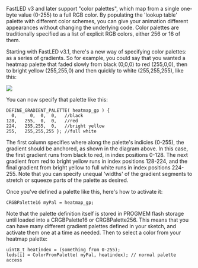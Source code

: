 FastLED v3 and later support "color palettes", which map from a single one-byte value (0-255) to a full RGB color.  By populating the 'lookup table' palette with different color schemes, you can give your animation different appearances without changing the underlying code.  Color palettes are traditionally specified as a list of explicit RGB colors, either 256 or 16 of them.

Starting with FastLED v3.1, there's a new way of specifying color palettes: as a series of gradients.  So for example, you could say that you wanted a heatmap palette that faded slowly from black (0,0,0) to red (255,0,0), then to bright yellow (255,255,0) and then quickly to white (255,255,255), like this:

![](https://github.com/FastLED/FastLED/blob/gh-pages/images/gradient-palette-1.png)

You can now specify that palette like this:

    DEFINE_GRADIENT_PALETTE( heatmap_gp ) {
      0,     0,  0,  0,   //black
    128,   255,  0,  0,   //red
    224,   255,255,  0,   //bright yellow
    255,   255,255,255 }; //full white

The first column specifies where along the palette's indicies (0-255), the gradient should be anchored, as shown in the diagram above.  In this case, the first gradient runs from black to red, in index positions 0-128.  The next gradient from red to bright yellow runs in index positions 128-224, and the final gradient from bright yellow to full white runs in index positions 224-255.  Note that you can specify unequal 'widths' of the gradient segments to stretch or squeeze parts of the palette as desired.

Once you've defined a palette like this, here's how to activate it:

    CRGBPalette16 myPal = heatmap_gp;

Note that the palette definition itself is stored in PROGMEM flash storage until loaded into a CRGBPalette16 or CRGBPalette256.  This means that you can have many different gradient palettes defined in your sketch, and activate them one at a time as needed.  Then to select a color from your heatmap palette:

    uint8_t heatindex = (something from 0-255);
    leds[i] = ColorFromPalette( myPal, heatindex); // normal palette access


